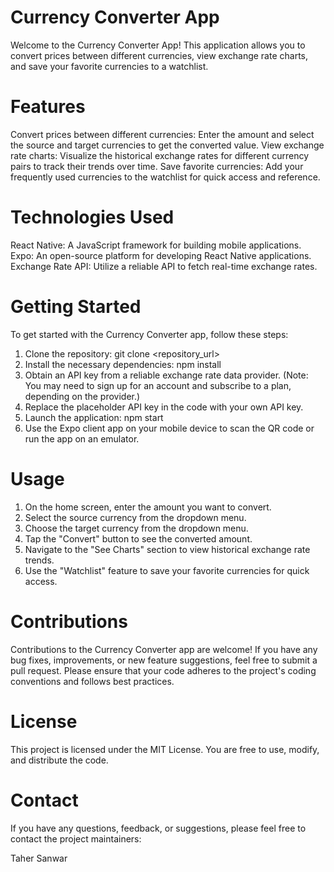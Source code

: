 # Currency Converter App
Welcome to the Currency Converter App! This application allows you to convert prices between different currencies, view exchange rate charts, and save your favorite currencies to a watchlist.

# Features
Convert prices between different currencies: Enter the amount and select the source and target currencies to get the converted value.
View exchange rate charts: Visualize the historical exchange rates for different currency pairs to track their trends over time.
Save favorite currencies: Add your frequently used currencies to the watchlist for quick access and reference.


# Technologies Used
React Native: A JavaScript framework for building mobile applications.
Expo: An open-source platform for developing React Native applications.
Exchange Rate API: Utilize a reliable API to fetch real-time exchange rates.

# Getting Started
To get started with the Currency Converter app, follow these steps:

1. Clone the repository: git clone <repository_url>
2. Install the necessary dependencies: npm install
3. Obtain an API key from a reliable exchange rate data provider. (Note: You may need to sign up for an account and subscribe to a plan, depending on the provider.)
4. Replace the placeholder API key in the code with your own API key.
5. Launch the application: npm start
6. Use the Expo client app on your mobile device to scan the QR code or run the app on an emulator.

# Usage
1. On the home screen, enter the amount you want to convert.
2. Select the source currency from the dropdown menu.
3. Choose the target currency from the dropdown menu.
4. Tap the "Convert" button to see the converted amount.
5. Navigate to the "See Charts" section to view historical exchange rate trends.
6. Use the "Watchlist" feature to save your favorite currencies for quick access.

# Contributions
Contributions to the Currency Converter app are welcome! If you have any bug fixes, improvements, or new feature suggestions, feel free to submit a pull request. Please ensure that your code adheres to the project's coding conventions and follows best practices.

# License
This project is licensed under the MIT License. You are free to use, modify, and distribute the code.

# Contact
If you have any questions, feedback, or suggestions, please feel free to contact the project maintainers:

Taher Sanwar